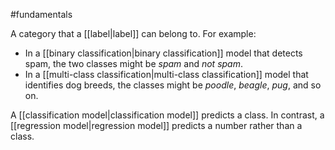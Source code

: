 #fundamentals

A category that a [[label|label]] can belong to.
For example:

<ul>
<li>In a [[binary classification|binary classification]] model that detects
spam, the two classes might be <em>spam</em> and <em>not spam</em>.</li>
<li>In a [[multi-class classification|multi-class classification]] model
that identifies dog breeds, the classes might be <em>poodle</em>, <em>beagle</em>, <em>pug</em>,
and so on.</li>
</ul>

A [[classification model|classification model]] predicts a class.
In contrast, a [[regression model|regression model]] predicts a number
rather than a class.

